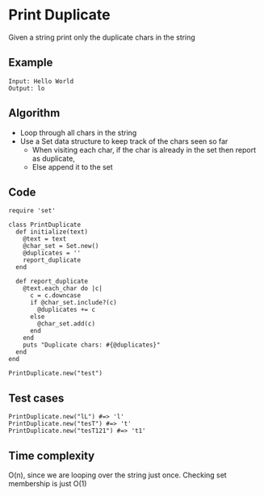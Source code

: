 # Print Duplicate
Given a string print only the duplicate chars in the string

## Example
```
Input: Hello World
Output: lo
```

## Algorithm
- Loop through all chars in the string
- Use a Set data structure to keep track of the chars seen so far
    - When visiting each char, if the char is already in the set then report as duplicate,
    - Else append it to the set

## Code
```
require 'set'

class PrintDuplicate
  def initialize(text)
    @text = text
    @char_set = Set.new()
    @duplicates = ''
    report_duplicate
  end

  def report_duplicate
    @text.each_char do |c|
      c = c.downcase
      if @char_set.include?(c)
        @duplicates += c
      else
        @char_set.add(c)
      end
    end
    puts "Duplicate chars: #{@duplicates}"
  end
end

PrintDuplicate.new("test")
```

## Test cases
```
PrintDuplicate.new("lL") #=> 'l'
PrintDuplicate.new("tesT") #=> 't'
PrintDuplicate.new("tesT121") #=> 't1'
```

## Time complexity
O(n), since we are looping over the string just once.
Checking set membership is just O(1)
